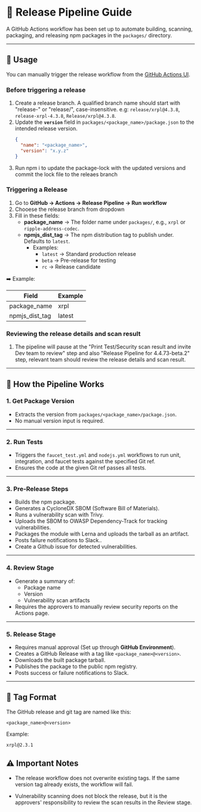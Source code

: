 # 🚀 Release Pipeline Guide

A GitHub Actions workflow has been set up to automate building, scanning, packaging, and releasing npm packages in the `packages/` directory.

---

## 🔑 **Usage**

You can manually trigger the release workflow from the [GitHub Actions UI](https://github.com/xrplf/xrpl.js/actions/workflows/release.yml).

### **Before triggering a release**

1. Create a release branch. A qualified branch name should start with "release-" or "release/", case-insensitive. e.g: `release/xrpl@4.3.8`, `release-xrpl-4.3.8`, `Release/xrpl@4.3.8`.
2. Update the **`version`** field in `packages/<package_name>/package.json` to the intended release version.
   ```json
   {
     "name": "<package_name>",
     "version": "x.y.z"
   }
   ```
3. Run npm i to update the package-lock with the updated versions and commit the lock file to the releaes branch

### **Triggering a Release**

1. Go to **GitHub → Actions → Release Pipeline → Run workflow**
2. Chooese the release branch from dropdown
3. Fill in these fields:
   - **package_name** → The folder name under `packages/`, e.g., `xrpl` or `ripple-address-codec`.
   - **npmjs_dist_tag** → The npm distribution tag to publish under. Defaults to `latest`.
     - Examples:
       - `latest` → Standard production release
       - `beta` → Pre-release for testing
       - `rc` → Release candidate

➡️ Example:

| Field            | Example               |
|------------------|-----------------------|
| package_name     | xrpl                  |
| npmjs_dist_tag   | latest                |


### **Reviewing the release details and scan result**

1. The pipeline will pause at the "Print Test/Security scan result and invite Dev team to review" step and also "Release Pipeline for 4.4.73-beta.2" step, relevant team should review the release details and scan result.


---

## 🔨 **How the Pipeline Works**

### 1. **Get Package Version**
- Extracts the version from `packages/<package_name>/package.json`.
- No manual version input is required.

---

### 2. **Run Tests**
- Triggers the `faucet_test.yml` and `nodejs.yml` workflows to run unit, integration, and faucet tests against the specified Git ref.
- Ensures the code at the given Git ref passes all tests.

---

### 3. **Pre-Release Steps**
- Builds the npm package.
- Generates a CycloneDX SBOM (Software Bill of Materials).
- Runs a vulnerability scan with Trivy.
- Uploads the SBOM to OWASP Dependency-Track for tracking vulnerabilities.
- Packages the module with Lerna and uploads the tarball as an artifact.
- Posts failure notifications to Slack..
- Create a Github issue for detected vulnerabilities.

---

### 4. **Review Stage**
- Generate a summary of:
  - Package name
  - Version
  - Vulnerability scan artifacts
- Requires the approvers to manually review security reports on the Actions page.

---

### 5. **Release Stage**
- Requires manual approval (Set up through **GitHub Environment**).
- Creates a GitHub Release with a tag like `<package_name>@<version>`.
- Downloads the built package tarball.
- Publishes the package to the public npm registry.
- Posts success or failure notifications to Slack.

---

## 📁 **Tag Format**

The GitHub release and git tag are named like this:

```text
<package_name>@<version>
```

Example:
```
xrpl@2.3.1
```


## ⚠️ **Important Notes**

- The release workflow does not overwrite existing tags. If the same version tag already exists, the workflow will fail.

- Vulnerability scanning does not block the release, but it is the approvers' responsibility to review the scan results in the Review stage.
